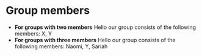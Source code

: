 # Group members

* **For groups with two members** Hello our group consists of the following members: X, Y
* **For groups with three members** Hello our group consists of the following members: Naomi, Y, Sariah
